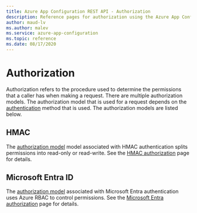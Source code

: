 ```yaml
---
title: Azure App Configuration REST API - Authorization
description: Reference pages for authorization using the Azure App Configuration REST API
author: maud-lv
ms.author: malev
ms.service: azure-app-configuration
ms.topic: reference
ms.date: 08/17/2020
---
```


# Authorization

Authorization refers to the procedure used to determine the permissions that a caller has when making a request. There are multiple authorization models. The authorization model that is used for a request depends on the [authentication](./rest-api-authentication-index.md) method that is used. The authorization models are listed below.

## HMAC

The [authorization model](./rest-api-authorization-hmac.md) model associated with HMAC authentication splits permissions into read-only or read-write. See the [HMAC authorization](./rest-api-authorization-hmac.md) page for details.

<a name='azure-active-directory'></a>

## Microsoft Entra ID

The [authorization model](./rest-api-authorization-azure-ad.md) associated with Microsoft Entra authentication uses Azure RBAC to control permissions. See the [Microsoft Entra authorization](./rest-api-authorization-azure-ad.md) page for details.
